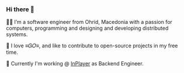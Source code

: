 ### Hi there 👋

:man_technologist: I’m a software engineer from Ohrid, Macedonia with a passion for computers, programming and designing and developing distributed systems.

🔭 I love ≡𝐺𝑂≡, and like to contribute to open-source projects in my free time. 

:construction_worker: Currently I'm working @ [InPlayer](https://inplayer.com/) as Backend Engineer. 



<!--
**patche-v/patche-v** is a ✨ _special_ ✨ repository because its `README.md` (this file) appears on your GitHub profile.

Here are some ideas to get you started:

- 🔭 I’m currently working on ...
- 🌱 I’m currently learning ...
- 👯 I’m looking to collaborate on ...
- 🤔 I’m looking for help with ...
- 💬 Ask me about ...
- 📫 How to reach me: ...
- 😄 Pronouns: ...
- ⚡ Fun fact: ...
-->
